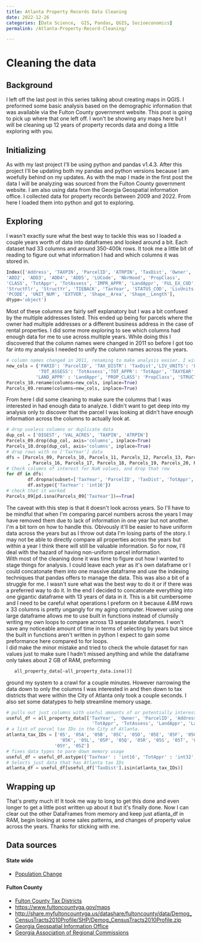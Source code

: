 ```yaml
---
title: Atlanta Property Records Data Cleaning   
date: 2022-12-26  
categories: [Data Science,  GIS, Pandas, QGIS, Socioeconomics]  
permalink: /Atlanta-Property-Record-Cleaning/  

---
```

# Cleaning the data  
## Background  
   I left off the last post in this series talking about creating maps in QGIS. I preformed some basic analysis based on the demographic information that was available via the Fulton County government website. This post is going to pick up where that one left off. I won't be showing any maps here but I will be cleaning up 12 years of property records data and doing a little exploring with you.  

## Initializing  
   As with my last project I'll be using python and pandas v1.4.3. After this project I'll be updating both my pandas and python versions because I am woefully behind on my updates. As with the map I made in the first post the data I will be analyzing was sourced from the Fulton County government website. I am also using data from the Georgia Geospatial information office. I collected data for property records between 2009 and 2022. From here I loaded them into python and got to exploring.  
   
## Exploring  
  I wasn't exactly sure what the best way to tackle this was so I loaded a couple years worth of data into dataframes and looked around a bit. Each dataset had 33 columns and around 350-400k rows. It took me a little bit of reading to figure out what information I had and which columns it was stored in. 
  ```python  
Index(['Address', 'TAXPIN', 'ParcelID', 'ATRPIN', 'TaxDist', 'Owner', 'OWNER2',
'ADD2', 'ADD3', 'ADD4', 'ADD5', 'LUCode', 'NbrHood', 'PropClass',
'CLASS', 'TotAppr', 'TotAssess', 'IMPR_APPR', 'LandAppr', 'FUL_EX_COD',
'StructFlr', 'StructYr', 'TIEBACK', 'TaxYear', 'STATUS_COD', 'LivUnits',
'PCODE', 'UNIT_NUM', 'EXTVER', 'Shape__Area', 'Shape__Length'],
dtype='object')
  ```  
Most of these columns are fairly self explanatory but I was a bit confused by the multiple addresses listed. This ended up being for parcels where the owner had multiple addresses or a different business address in the case of rental properties. I did some more exploring to see which columns had enough data for me to use across multiple years. While doing this I discovered that the column names were changed in 2011 so before I got too far into my analysis I needed to unify the column names across the years.   
```python
# column names changed in 2011, renaming to make analysis easier. I wish I could just use pd.str functions :/
new_cols = {'PARID': 'ParcelID', 'TAX_DISTR': 'TaxDist','LIV_UNITS': 'LivUnits', 'OWNER1': 'Owner', 'STRUCT_YR': 'StructYr',
            'TOT_ASSESS': 'TotAssess','TOT_APPR': 'TotAppr', 'TAXYEAR': 'TaxYear','NBHD' : 'NbrHood', 'LUC':'LUCode',
           'LAND_APPR' : 'LandAppr', 'PROP_CLASS': 'PropClass', 'STRUCT_FLR': 'StructFlr', 'SITUS':'Address' }
Parcels_10.rename(columns=new_cols, inplace=True)
Parcels_09.rename(columns=new_cols, inplace=True)  
```  
  From here I did some cleaning to make sure the columns that I was interested in had enough data to analyze. I didn't want to get deep into my analysis only to discover that the parcel I was looking at didn't have enough information across the columns to actually look at.
```python
# drop useless columns or duplicate data
dup_col = ['DIGEST', 'VAL_ACRES', 'TAXPIN', 'ATRPIN']
Parcels_09.drop(dup_col, axis='columns', inplace=True)
Parcels_10.drop(dup_col, axis='columns', inplace=True)
# drop rows with no ['TaxYear'] data
dfs = [Parcels_09, Parcels_10, Parcels_11, Parcels_12, Parcels_13, Parcels_14, Parcels_15
        , Parcels_16, Parcels_17, Parcels_18, Parcels_19, Parcels_20, Parcels_21, Parcels_22]
# Check columns of interest for NaN values, and drop that row
for df in dfs:
        df.dropna(subset=['TaxYear', 'ParcelID', 'TaxDist', 'TotAppr', 'TotAssess', 'LivUnits'], inplace=True)
        df.astype({'TaxYear': 'int16'})
# check that it worked
Parcels_09[pd.isna(Parcels_09['TaxYear'])==True]
```  
  The caveat with this step is that it doesn't look across years. So I'll have to be mindful that when I'm comparing parcel numbers across the years I may have removed them due to lack of information in one year but not another. I'm a bit torn on how to handle this. Obivously it'll be easier to have uniform data across the years but as I throw out data I'm losing parts of the story. I may not be able to directly compare all properties across the years but within a year I think there will still be valuable information. So for now, I'll deal with the hazard of having  non-uniform parcel information.  
  With most of the cleaning done it was time to figure out how I wanted to stage things for analysis. I could leave each year as it's own dataframe or I could concatonate them into one massive dataframe and use the indexing techniques that pandas offers to manage the data. This was also a bit of a struggle for me. I wasn't sure what was the best way to do it or if there was a preferred way to do it. In the end I decided to concatonate everything into one gigantic dataframe with 13 years of data in it. This is a bit cumbersome and I need to be careful what operations I preform on it because 4.8M rows x 33 columns is pretty ungangly for my aging computer. However using one large dataframe allows me to use built in functions instead of clumsily writing my own loops to compare across 13 separate datafames. I won't save any noticeable amount of time in terms of selecting by years but since the built in functions aren't written in python I expect to gain some preformance here compared to for loops.  
  I did make the minor mistake and tried to check the whole dataset for nan values just to make sure I hadn't missed anything and while the dataframe only takes about 2 GB of RAM, preforming 
```python
   all_property_data[~all_property_data.isna()]
```  
ground my system to a crawl for a couple minutes. However narrowing the data down to only the columns I was interested in and then down to tax districts that were within the City of Atlanta only took a couple seconds. I also set some datatypes to help streamline memory usage.
```python
# pulls out just columns with useful amounts of or potentially interesting data
useful_df = all_property_data[['TaxYear', 'Owner', 'ParcelID', 'Address', 'AddrStreet','TaxDist', 'LUCode', 'NbrHood',
                                'TotAppr', 'TotAssess', 'LandAppr', 'LandAssess', 'LivUnits', 'LandAcres']] 
# a list of parcel tax IDs in the City of Atlanta.
atlanta_tax_IDs = ['05', '05A', '05B', '05C', '05D', '05E', '05F', '05G', '05H', '05I', '05J',
                    '05K', '05L', '05P', '05Q', '05R', '05S', '05T', '05U', '05V', '05W', '05X',
                  '05Y', '05Z'] 
# fixes data types to pare down memory usage
useful_df = useful_df.astype({'TaxYear' : 'int16', 'TotAppr' : 'int32', 'TotAssess' : 'int32', 'LandAppr' : 'int32'}) 
# Selects just data that has Atlanta tax IDs
atlanta_df = useful_df[useful_df['TaxDist'].isin(atlanta_tax_IDs)]
```   
## Wrapping up  
  That's pretty much it! It took me way to long to get this done and even longer to get a little post written up about it but it's finally done. Now I can clear out the other DataFrames from memory and keep just atlanta_df in RAM, begin looking at some sales patterns, and changes of property value across the years. Thanks for sticking with me. 
   
## Data sources  
#### State wide  
- [Population Change](https://opendata.atlantaregional.com/datasets/GARC::population-change-1990-2020-by-zip-code-1/explore?location=33.255502%2C-84.052413%2C9.58&showTable=true)  
#### Fulton County    
- [Fulton County Tax Districts](https://fultonassessor.org/wp-content/uploads/sites/16/2018/05/Fulton-County-Tax-Districts-2018.pdf)  
- https://www.fultoncountyga.gov/maps   
- http://share.myfultoncountyga.us/datashare/fultoncounty/data/Demog_CensusTracts2010Profile/SHP/Demog_CensusTracts2010Profile.zip  
- [Georgia Geospatial Information Office](https://gio.ga.gov/)  
- [Georgia Association of Regional Commissions](https://opendata.atlantaregional.com/datasets/GARC::major-roads/explore?location=33.706256%2C-84.434300%2C9.53)  
